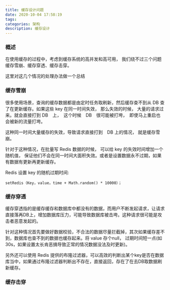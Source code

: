 ```yaml
---
title: 缓存设计问题
date: 2020-10-04 17:58:19
tags:
categories: 架构
description: 缓存设计
---
```


### 概述

在使用缓存的过程中，考虑到缓存系统的高并发和高可用， 我们绕不过三个问题缓存雪崩、缓存穿透、缓存击穿。

这里对这几个情况的处理办法做一个总结


### 缓存雪崩

很多使用场景，查询的缓存数据都是由定时任务取刷新，然后缓存查不到从 DB 查了在更新缓存。如果这些 key 在同一时间失效， 那么失效的时候， 大量的请求过来。就会直接打到 DB　上，　这个时候　DB　很可能被打垮，　即使马上重启也会被新的流量打垮。

这种同一时间大量缓存的失效，导致请求直接打到　DB 上的情况， 就是缓存雪崩。

针对于这种情况，在批量写 Redis 数据的时候， 可以给 key 的失效时间增加一个随机值， 保证他们不会在同一时间大面积失效。或者是设置数据永不过期，如果有数据有更新再更新缓存。

Redis 设置 key 的随机过期时间:
```
setRedis（Key，value，time + Math.random() * 10000）；
```

### 缓存穿透

缓存穿透指的是缓存缓存和数据库中都没有的数据，而用户不断发起请求，让请求直接落再DB上，增加数据库压力，可能导致数据库被击垮。这种请求很可能是攻击者恶意发起的。

针对这种情况首先要做好数据校验，不合法的数据尽量拦截掉，其次如果缓存差不到，数据库也查不到的数据也缓存起来。将 value 存个null， 过期时间短一点(如30s，如果设置太长肯恶搞导致正常的情况数据没法及时更新)。 

另外还可以使用 Redis 提供的布隆过滤器，可以高效的判断出某个key是否在数据库当中，如果通过布隆过滤器判断出不存在，直接返回，存在了在去DB取数据刷新缓存。

### 缓存击穿




